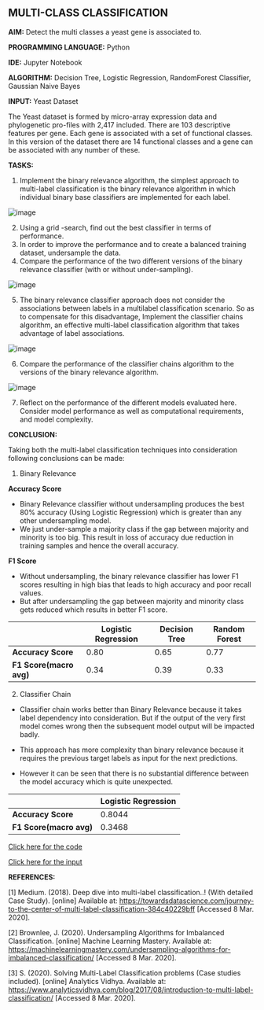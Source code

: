 ## MULTI-CLASS CLASSIFICATION

**AIM:** Detect the multi classes a yeast gene is associated to.

**PROGRAMMING LANGUAGE:** Python

**IDE:** Jupyter Notebook

**ALGORITHM:** Decision Tree, Logistic Regression, RandomForest Classifier, Gaussian Naive Bayes

**INPUT:** Yeast Dataset

The Yeast dataset is formed by micro-array expression data and phylogenetic pro-files with 2,417 included. There are 103 descriptive features per gene. Each gene is associated with a set of functional classes. In this version of the dataset there are 14 functional classes and a gene can be associated with any number of these.

**TASKS:**

1. Implement the binary relevance algorithm, the simplest approach to multi-label classification is the binary relevance algorithm in which individual binary base classifiers are implemented for each label.

![image](https://user-images.githubusercontent.com/38240162/79005442-c4582d00-7b4e-11ea-8acf-837c510ad04c.png)

2. Using a grid -search, find out the best classifier in terms of performance.
3. In order to improve the performance and to create a balanced training dataset, undersample the data.
4. Compare the performance of the two different versions of the binary relevance classifier (with or without under-sampling).

![image](https://user-images.githubusercontent.com/38240162/79005765-860f3d80-7b4f-11ea-84fd-a1869b78c9bb.png)

5. The binary relevance classifier approach does not consider the associations between labels in a multilabel classification scenario. So as to compensate for this disadvantage, Implement the classifier chains algorithm, an effective multi-label classification algorithm that takes advantage of label associations.

![image](https://user-images.githubusercontent.com/38240162/79005497-e2259200-7b4e-11ea-8bbe-3e970662d9d5.png)

6. Compare the performance of the classifier chains algorithm to the versions of the binary relevance algorithm.

![image](https://user-images.githubusercontent.com/38240162/79005736-6f68e680-7b4f-11ea-92cf-115a62e155f2.png)

7. Reflect on the performance of the different models evaluated here. Consider model performance as well as computational requirements, and model complexity.


**CONCLUSION:**

Taking both the multi-label classification techniques into consideration following conclusions can be made:

1. Binary Relevance

__Accuracy Score__
* Binary Relevance classifier without undersampling produces the best 80% accuracy (Using Logistic Regression)  which is greater than any other undersampling model.
* We just under-sample a majority class if the gap between majority and minority is too big. This result in loss of accuracy due reduction in training samples and hence the overall accuracy.

__F1 Score__
* Without undersampling, the binary relevance classifier has lower F1 scores resulting in high bias that leads to high accuracy and poor recall values. 
* But after undersampling the gap between majority and minority class gets reduced which results in better F1 score.


|  | Logistic Regression | Decision Tree | Random Forest |
| -------|---------------------|---------------|---------------|
| __Accuracy Score__ | 0.80 | 0.65 | 0.77 |
| __F1 Score(macro avg)__ | 0.34 | 0.39 | 0.33 |


2. Classifier Chain

* Classifier chain works better than Binary Relevance because it takes label dependency into consideration. But if the output of the very first model comes wrong then the subsequent model output will be impacted badly.

* This approach has more complexity than binary relevance because it requires the previous target labels as input for the next predictions.

* However it can be seen that there is no substantial difference between the model accuracy which is quite unexpected.

|  | Logistic Regression |
| -------|---------------|
| __Accuracy Score__ | 0.8044 |
| __F1 Score(macro avg)__ | 0.3468 |


[Click here for the code](https://github.com/ktyagi12/MachineLearning_Python/tree/master/BinaryRelevanceClassification/code)

[Click here for the input](https://github.com/ktyagi12/MachineLearning_Python/tree/master/BinaryRelevanceClassification/input)


**REFERENCES:**

[1] Medium. (2018). Deep dive into multi-label classification..! (With detailed Case Study). [online] Available at: https://towardsdatascience.com/journey-to-the-center-of-multi-label-classification-384c40229bff [Accessed 8 Mar. 2020]. 

[2] Brownlee, J. (2020). Undersampling Algorithms for Imbalanced Classification. [online] Machine Learning Mastery. Available at: https://machinelearningmastery.com/undersampling-algorithms-for-imbalanced-classification/ [Accessed 8 Mar. 2020].

[3] S. (2020). Solving Multi-Label Classification problems (Case studies included). [online] Analytics Vidhya. Available at: https://www.analyticsvidhya.com/blog/2017/08/introduction-to-multi-label-classification/ [Accessed 8 Mar. 2020]. 
